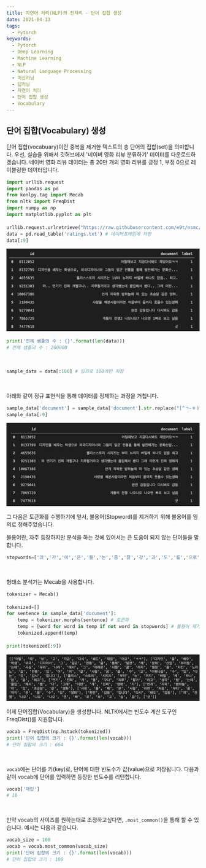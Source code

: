 ```yaml
---
title: 자연어 처리(NLP)의 전처리 - 단어 집합 생성
date: 2021-04-13
tags:
  - Pytorch
keywords:
  - Pytorch
  - Deep Learning
  - Machine Learning
  - NLP
  - Natural Language Processing
  - 머신러닝
  - 딥러닝
  - 자연어 처리
  - 단어 집합 생성
  - Vocabulary
---
```


## 단어 집합(Vocabulary) 생성

단어 집합(vocabuary)이란 중복을 제거한 텍스트의 총 단어의 집합(set)을 의미합니다. 우선, 실습을 위해서 깃허브에서 '네이버 영화 리뷰 분류하기' 데이터를 다운로드하겠습니다. 네이버 영화 리뷰 데이터는 총 20만 개의 영화 리뷰를 긍정 1, 부정 0으로 레이블링한 데이터입니다.

```python
import urllib.request
import pandas as pd
from konlpy.tag import Mecab
from nltk import FreqDist
import numpy as np
import matplotlib.pyplot as plt

urllib.request.urlretrieve("https://raw.githubusercontent.com/e9t/nsmc/master/ratings.txt", filename="ratings.txt")
data = pd.read_table('ratings.txt') # 데이터프레임에 저장
data[:9]
```

![](1.png)

```python
print('전체 샘플의 수 : {}'.format(len(data)))
# 전체 샘플의 수 : 200000
```

<br/>

```python
sample_data = data[:100] # 임의로 100개만 저장
```
<br/>

아래와 같이 정규 표현식을 통해 데이터를 정제하는 과정을 거칩니다.

```python
sample_data['document'] = sample_data['document'].str.replace("[^ㄱ-ㅎㅏ-ㅣ가-힣 ]","")
sample_data[:9]

```

![](2.png)

그 다음은 토큰화를 수행하기에 앞서, 불용어(Stopword)를 제거하기 위해 불용어를 임의로 정해주었습니다.

불용어란, 자주 등장하지만 분석을 하는 것에 있어서는 큰 도움이 되지 않는 단어들을 말합니다.

```python
stopwords=['의','가','이','은','들','는','좀','잘','걍','과','도','를','으로','자','에','와','한','하다']
```
<br/>

형태소 분석기는 Mecab을 사용합니다.

```python
tokenizer = Mecab()

tokenized=[]
for sentence in sample_data['document']:
    temp = tokenizer.morphs(sentence) # 토큰화
    temp = [word for word in temp if not word in stopwords] # 불용어 제거
    tokenized.append(temp)

print(tokenized[:9])
```
![](3.png)

이제 단어집합(Vocabulary)을 생성합니다. NLTK에서는 빈도수 계산 도구인 FreqDist()를 지원합니다.

```python
vocab = FreqDist(np.hstack(tokenized))
print('단어 집합의 크기 : {}'.format(len(vocab)))
# 단어 집합의 크기 : 664
```

<br/>

`vocab`에는 단어를 키(key)로, 단어에 대한 빈도수가 값(value)으로 저장됩니다. 다음과 같이 vocab에 단어를 입력하면 등장한 빈도수를 리턴합니다.

```python
vocab['재밌']
# 10
```
<br/>

만약 vocab의 사이즈를 원하는대로 조정하고싶다면, `.most_common()`을 통해 할 수 있습니다. 예시는 다음과 같습니다.

```python
vocab_size = 100
vocab = vocab.most_common(vocab_size)
print('단어 집합의 크기 : {}'.format(len(vocab)))
# 단어 집합의 크기 : 100

```